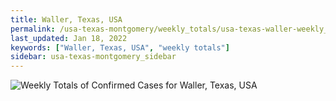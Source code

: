 ```yaml
---
title: Waller, Texas, USA
permalink: /usa-texas-montgomery/weekly_totals/usa-texas-waller-weekly_totals.html
last_updated: Jan 18, 2022
keywords: ["Waller, Texas, USA", "weekly totals"]
sidebar: usa-texas-montgomery_sidebar
---
```


![Weekly Totals of Confirmed Cases for Waller, Texas, USA](/covid_tracker/images/graphs/usa-texas-waller-weekly_totals_graph.png)
